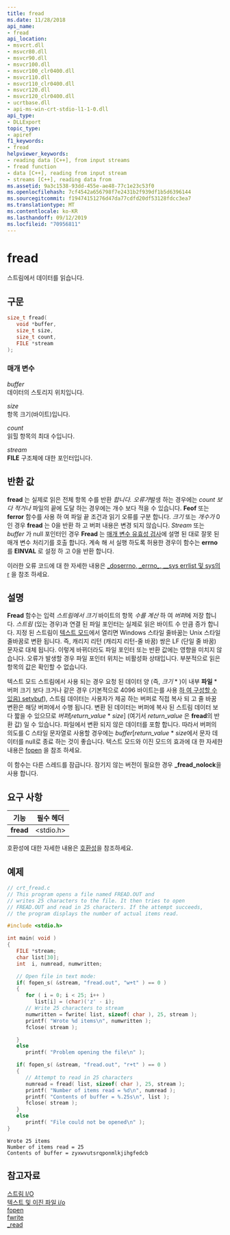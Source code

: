 ```yaml
---
title: fread
ms.date: 11/28/2018
api_name:
- fread
api_location:
- msvcrt.dll
- msvcr80.dll
- msvcr90.dll
- msvcr100.dll
- msvcr100_clr0400.dll
- msvcr110.dll
- msvcr110_clr0400.dll
- msvcr120.dll
- msvcr120_clr0400.dll
- ucrtbase.dll
- api-ms-win-crt-stdio-l1-1-0.dll
api_type:
- DLLExport
topic_type:
- apiref
f1_keywords:
- fread
helpviewer_keywords:
- reading data [C++], from input streams
- fread function
- data [C++], reading from input stream
- streams [C++], reading data from
ms.assetid: 9a3c1538-93dd-455e-ae48-77c1e23c53f0
ms.openlocfilehash: 7cf4542a656798f7e2431b2f939df1b5d6396144
ms.sourcegitcommit: f19474151276d47da77cdfd20df53128fdcc3ea7
ms.translationtype: MT
ms.contentlocale: ko-KR
ms.lasthandoff: 09/12/2019
ms.locfileid: "70956811"
---
```

# <a name="fread"></a>fread

스트림에서 데이터를 읽습니다.

## <a name="syntax"></a>구문

```C
size_t fread(
   void *buffer,
   size_t size,
   size_t count,
   FILE *stream
);
```

### <a name="parameters"></a>매개 변수

*buffer*<br/>
데이터의 스토리지 위치입니다.

*size*<br/>
항목 크기(바이트)입니다.

*count*<br/>
읽힐 항목의 최대 수입니다.

*stream*<br/>
**FILE** 구조체에 대한 포인터입니다.

## <a name="return-value"></a>반환 값

**fread** 는 실제로 읽은 전체 항목 수를 반환 *합니다. 오류가*발생 하는 경우에는 *count 보다 적거나* 파일의 끝에 도달 하는 경우에는 개수 보다 적을 수 있습니다. **Feof** 또는 **ferror** 함수를 사용 하 여 파일 끝 조건과 읽기 오류를 구분 합니다. *크기* 또는 *개수가* 0 인 경우 **fread** 는 0을 반환 하 고 버퍼 내용은 변경 되지 않습니다. *Stream* 또는 *buffer* 가 null 포인터인 경우 **Fread** 는 [매개 변수 유효성 검사](../../c-runtime-library/parameter-validation.md)에 설명 된 대로 잘못 된 매개 변수 처리기를 호출 합니다. 계속 해 서 실행 하도록 허용한 경우이 함수는 **errno** 를 **EINVAL** 로 설정 하 고 0을 반환 합니다.

이러한 오류 코드에 대 한 자세한 내용은 [ \_doserrno, \_errno\_, \_\_sys errlist 및 sys의 r](../../c-runtime-library/errno-doserrno-sys-errlist-and-sys-nerr.md) 을 참조 하세요.

## <a name="remarks"></a>설명

**Fread** 함수는 입력 *스트림에서* *크기* 바이트의 항목 *수를 계산* 하 여 *버퍼*에 저장 합니다. *스트림* (있는 경우)과 연결 된 파일 포인터는 실제로 읽은 바이트 수 만큼 증가 합니다. 지정 된 스트림이 [텍스트 모드](../../c-runtime-library/text-and-binary-mode-file-i-o.md)에서 열리면 Windows 스타일 줄바꿈는 Unix 스타일 줄바꿈로 변환 됩니다. 즉, 캐리지 리턴 (캐리지 리턴-줄 바꿈) 쌍은 LF (단일 줄 바꿈) 문자로 대체 됩니다. 이렇게 바뀌더라도 파일 포인터 또는 반환 값에는 영향을 미치지 않습니다. 오류가 발생할 경우 파일 포인터 위치는 비활성화 상태입니다. 부분적으로 읽은 항목의 값은 확인할 수 없습니다.

텍스트 모드 스트림에서 사용 되는 경우 요청 된 데이터 양 (즉, *크기* \* )이 내부 **파일** \* 버퍼 크기 보다 크거나 같은 경우 (기본적으로 4096 바이트는를 사용 [하 여 구성할 수 있음) setvbuf](../../c-runtime-library/reference/setvbuf.md)), 스트림 데이터는 사용자가 제공 하는 버퍼로 직접 복사 되 고 줄 바꿈 변환은 해당 버퍼에서 수행 됩니다. 변환 된 데이터는 버퍼에 복사 된 스트림 데이터 보다 짧을 수 있으므로 *버퍼*\[*return_value* \* *size*] (여기서 *return_value* 은 **fread**의 반환 값) 일 수 있습니다. 파일에서 변환 되지 않은 데이터를 포함 합니다. 따라서 버퍼의 의도를 C 스타일 문자열로 사용할 경우에는 *buffer*\[*return_value* \* *size*에서 문자 데이터를 null로 종료 하는 것이 좋습니다. 텍스트 모드와 이진 모드의 효과에 대 한 자세한 내용은 [fopen](fopen-wfopen.md) 을 참조 하세요.

이 함수는 다른 스레드를 잠급니다. 잠기지 않는 버전이 필요한 경우 **_fread_nolock**을 사용 합니다.

## <a name="requirements"></a>요구 사항

|기능|필수 헤더|
|--------------|---------------------|
|**fread**|\<stdio.h>|

호환성에 대한 자세한 내용은 [호환성](../../c-runtime-library/compatibility.md)을 참조하세요.

## <a name="example"></a>예제

```C
// crt_fread.c
// This program opens a file named FREAD.OUT and
// writes 25 characters to the file. It then tries to open
// FREAD.OUT and read in 25 characters. If the attempt succeeds,
// the program displays the number of actual items read.

#include <stdio.h>

int main( void )
{
   FILE *stream;
   char list[30];
   int  i, numread, numwritten;

   // Open file in text mode:
   if( fopen_s( &stream, "fread.out", "w+t" ) == 0 )
   {
      for ( i = 0; i < 25; i++ )
         list[i] = (char)('z' - i);
      // Write 25 characters to stream
      numwritten = fwrite( list, sizeof( char ), 25, stream );
      printf( "Wrote %d items\n", numwritten );
      fclose( stream );

   }
   else
      printf( "Problem opening the file\n" );

   if( fopen_s( &stream, "fread.out", "r+t" ) == 0 )
   {
      // Attempt to read in 25 characters
      numread = fread( list, sizeof( char ), 25, stream );
      printf( "Number of items read = %d\n", numread );
      printf( "Contents of buffer = %.25s\n", list );
      fclose( stream );
   }
   else
      printf( "File could not be opened\n" );
}
```

```Output
Wrote 25 items
Number of items read = 25
Contents of buffer = zyxwvutsrqponmlkjihgfedcb
```

## <a name="see-also"></a>참고자료

[스트림 I/O](../../c-runtime-library/stream-i-o.md)<br/>
[텍스트 및 이진 파일 i/o](../../c-runtime-library/text-and-binary-mode-file-i-o.md)<br/>
[fopen](fopen-wfopen.md)<br/>
[fwrite](fwrite.md)<br/>
[_read](read.md)<br/>
